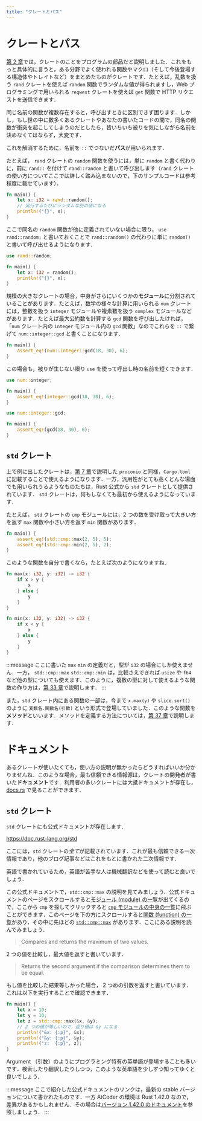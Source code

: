 ```yaml
---
title: "クレートとパス"
---
```

# クレートとパス
[第 2 章](https://zenn.dev/toga/books/rust-atcoder/viewer/setup)では，クレートのことをプログラムの部品だと説明しました．これをもっと具体的に言うと，ある分野でよく使われる関数やマクロ（そして今後登場する構造体やトレイトなど）をまとめたものがクレートです．たとえば，乱数を扱う `rand` クレートを使えば `random` 関数でランダムな値が得られますし，Web プログラミングで用いられる `reqwest` クレートを使えば `get` 関数で HTTP リクエストを送信できます．

同じ名前の関数が複数存在すると，呼び出すときに区別できず困ります．しかし，もし世の中に数多くあるクレートやあなたの書いたコードの間で，同名の関数が衝突を起こしてしまうのだとしたら，皆いちいち被りを気にしながら名前を決めなくてはならず，大変です．

これを解消するために，名前を `::` でつないだ**パス**が用いられます．

たとえば， `rand` クレートの `random` 関数を使うには，単に `random` と書く代わりに，前に `rand::` を付けて `rand::random` と書いて呼び出します（`rand` クレートの使い方についてここでは詳しく踏み込まないので，下のサンプルコードは参考程度に載せています）．
```rust
fn main() {
    let x: i32 = rand::random();
    // 実行するたびにランダムな別の値になる
    println!("{}", x);
}
```
ここで同名の `random` 関数が他に定義されていない場合に限り， `use rand::random;` と書いておくことで `rand::random()` の代わりに単に `random()` と書いて呼び出せるようになります．
```rust
use rand::random;

fn main() {
    let x: i32 = random();
    println!("{}", x);
}
```
規模の大きなクレートの場合，中身がさらにいくつかの**モジュール**に分割されていることがあります．たとえば，数学の様々な計算に用いられる `num` クレートには，整数を扱う `integer` モジュールや複素数を扱う `complex` モジュールなどがあります．たとえば最大公約数を計算する `gcd` 関数を呼び出したければ，「`num` クレート内の `integer` モジュール内の `gcd` 関数」なのでこれらを `::` で繋げて `num::integer::gcd` と書くことになります．
```rust
fn main() {
    assert_eq!(num::integer::gcd(18, 30), 6);
}
```
この場合も，被りが生じない限り `use` を使って呼出し時の名前を短くできます．
```rust
use num::integer;

fn main() {
    assert_eq!(integer::gcd(18, 30), 6);
}
```

```rust
use num::integer::gcd;

fn main() {
    assert_eq!(gcd(18, 30), 6);
}
```
## `std` クレート
上で例に出したクレートは，[第 7 章](https://zenn.dev/toga/books/rust-atcoder/viewer/setup)で説明した `proconio` と同様，`Cargo.toml` に記載することで使えるようになります．一方，汎用性がとても高くどんな場面でも用いられうるようなものたちは，Rust 公式から `std` クレートとして提供されています． `std` クレートは，何もしなくても最初から使えるようになっています．

たとえば， `std` クレートの `cmp` モジュールには，2 つの数を受け取って大きい方を返す `max` 関数や小さい方を返す `min` 関数があります．
```rust
fn main() {
    assert_eq!(std::cmp::max(2, 5), 5);
    assert_eq!(std::cmp::min(2, 5), 2);
}
```

このような関数を自分で書くなら，たとえば次のようになりますね．
```rust
fn max(x: i32, y: i32) -> i32 {
    if x > y {
        x
    } else {
        y
    }
}

fn min(x: i32, y: i32) -> i32 {
    if x < y {
        x
    } else {
        y
    }
}
```

:::message
ここに書いた `max` `min` の定義だと，型が `i32` の場合にしか使えません．一方， `std::cmp::max` `std::cmp::min` は，比較さえできれば `usize` や `f64` など他の型についても使えます．このように，複数の型に対して使えるような関数の作り方は，[第 33 章](https://zenn.dev/toga/books/rust-atcoder/viewer/generic-function)で説明します．
:::

また，`std` クレート内にある関数の一部は，今まで `x.max(y)` や `slice.sort()` のように `変数名.関数名(引数)` という形式で登場していました．このような関数を**メソッド**といいます．メソッドを定義する方法については，[第 37 章](https://zenn.dev/toga/books/rust-atcoder/viewer/method)で説明します．

# ドキュメント
あるクレートが使いたくても，使い方の説明が無かったらどうすればいいか分かりませんね．このような場合，最も信頼できる情報源は，クレートの開発者が書いた**ドキュメント**です．利用者の多いクレートには大抵ドキュメントが存在し，[docs.rs](https://docs.rs/) で見ることができます．

## `std` クレート
`std` クレートにも公式ドキュメントが存在します．

https://doc.rust-lang.org/std

ここには，`std` クレートの*全て*が記載されています．これが最も信頼できる一次情報であり，他のブログ記事などはこれをもとに書かれた二次情報です．

英語で書かれているため，英語が苦手な人は機械翻訳などを使って読むと良いでしょう．

この公式ドキュメントで，`std::cmp::max` の説明を見てみましょう．公式ドキュメントのページをスクロールすると[モジュール (module) の一覧](https://doc.rust-lang.org/std/#modules)が出てくるので，ここから `cmp` を探してクリックすると [`cmp` モジュールの中身の一覧](https://doc.rust-lang.org/std/cmp/index.html)に飛ぶことができます．このページを下の方にスクロールすると[関数 (function) の一覧](https://doc.rust-lang.org/std/cmp/index.html#functions)があり，その中に先ほどの [`std::cmp::max`](https://doc.rust-lang.org/std/cmp/fn.max.html) があります．ここにある説明を読んでみましょう．

> Compares and returns the maximum of two values.

2 つの値を比較し，最大値を返すと書いています．

> Returns the second argument if the comparison determines them to be equal.

もし値を比較した結果等しかった場合， 2 つめの引数を返すと書いています．これは以下を実行することで確認できます．

```rust
fn main() {
    let x = 10;
    let y = 10;
    let z = std::cmp::max(&x, &y);
    // 2 つの値が等しいので，返り値は &y になる
    println!("&x: {:p}", &x);
    println!("&y: {:p}", &y);
    println!("z:  {:p}", z);
}
```

Argument （引数）のようにプログラミング特有の英単語が登場することも多いです．検索したり翻訳したりしつつ，このような英単語を少しずつ知ってゆくと良いでしょう．

:::message
ここで紹介した公式ドキュメントのリンクは，最新の stable バージョンについて書かれたものです．一方 AtCoder の環境は Rust 1.42.0 なので，差異があるかもしれません．その場合は[バージョン 1.42.0 のドキュメント](https://doc.rust-lang.org/1.42.0/std)を参照しましょう．
:::
